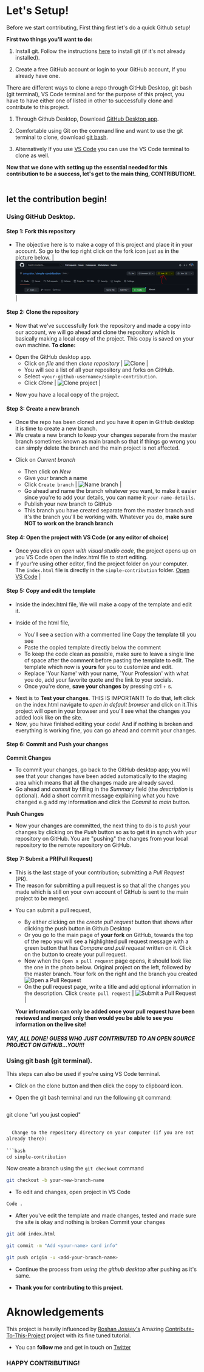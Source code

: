 # Let's Setup!

Before we start contributing, First thing first let's do a quick Github setup!

**First two things you'll want to do:**
1. Install git. Follow the instructions [here](https://git-scm.com/book/en/v2/Getting-Started-Installing-Git) to install git (if it's not already installed).

2. Create a free GitHub account or login to your GitHub account, If you already have one.

There are different ways to clone a repo through GitHub Desktop, git bash (git terminal), VS Code terminal and for the purpose of this project, you have to have either one of listed in other to successfully clone and contribute to this project.

1. Through Github Desktop, Download [GitHub Desktop app](https://desktop.github.com/).

2. Comfortable using Git on the command line and want to use the git terminal to clone, download [git bash](https://desktop.gitbash.com/).
   
3. Alternatively If you use [VS Code](https://code.visualstudio.com/ 'Visual Studio Code website') you can use the VS Code terminal to clone as well.
  
  
 **Now that we done with setting up the essential needed for this contribution to be a success, let's get to the main thing, CONTRIBUTION!.<br><br>**

## let the contribution begin!
 ### Using GitHub Desktop.
<h4>Step 1: Fork this repository</h4>

- The objective here is to make a copy of this project and place it in your account. So go to the top right click on the fork icon just as in the picture below.
| ![Fork](image/fork.PNG "click on 'Fork'") |

<h4>Step 2: Clone the repository</h4>

- Now that we've successfully fork the repository and made a copy into our account, we will go ahead and clone the repository which is basically making a local copy of the project. This copy is saved on your own machine.
**To clone:**

* Open the GitHub desktop app.
  * Click on _file_ and then _clone repository_ 
  | ![Clone](readme-only/clone.PNG 'click clone repository') |
  * You will see a list of all your repository and forks on GitHub.
  * Select `<your-github-username>/simple-contribution`.
  * Click _Clone_ 
  | ![Clone project](readme-only/clone-project.PNG 'click on <your-github-username>/simple-contribution') |

- Now you have a local copy of the project.

<h4>Step 3: Create a new branch</h4>

- Once the repo has been cloned and you have it open in GitHub desktop it is time to create a new branch.
- We create a new branch to keep your changes separate from the master branch sometimes known as main branch so that if things go wrong you can simply delete the branch and the main project is not affected.

* Click on _Current branch_
  * Then click on _New_
  * Give your branch a name
  * Click `Create branch`
  | ![Name branch](readme-only/branch-name.PNG 'Name your branch') |

  - Go ahead and name the branch whatever you want, to make it easier since you're to add your details, you can name it `your-name-details`.
  * Publish your new branch to GitHub

  - This branch you have created separate from the master branch and it's the branch you'll be working with. Whatever you do, **make sure NOT to work on the branch branch**

<h4>Step 4: Open the project with VS Code (or any editor of choice)</h4>

- Once you click on _open with visual studio code_, the project opens up on you VS Code open the index.html file to start editing.
- If your're using other editor, find the project folder on your computer. The `index.html` file is directly in the `simple-contribution` folder.
[Open VS Code](readme-only/vscode-open.PNG 'Open index.html in your text editor') |

<h4>Step 5: Copy and edit the template</h4>

- Inside the index.html file, We will make a copy of the template and edit it.

* Inside of the html file,
  * You'll see a section with a commented line <!-- THIS IS TEMPLATE TO COPY; COPY THIS TEMPLATE TO EDIT IN YOUR DETAILS --> Copy the template till you see <!-- END OF TEMPLATE -->
  * Paste the copied template directly below the comment <!-- PASTE THE COPIED TEMPLATE UNDER THIS LINE -->
  * To keep the code clean as possible, make sure to leave a single line of space after the comment before pasting the template to edit. The template which now is **yours** for you to customize and edit.
  * Replace 'Your Name' with your name, 'Your Profession' with what you do, add your favorite quote and the link to your socials.

  - Once you're done, **save your changes** by pressing ctrl + s.
- Next is to **Test your changes**. THIS IS IMPORTANT! To do that, left click on the index.html navigate to 
_open in default browser_ and click on it.This project will open in your browser and you'll see what the changes you added look like on the site. 
- Now, you have finished editing your code! And if nothing is broken and everything is working fine, you can go ahead and commit your changes.

<h4>Step 6: Commit and Push your changes</h4>

**Commit Changes**
- To commit your changes, go back to the GitHub desktop app; you will see that your changes have been added automatically to the staging area which means that all the changes made are already saved.
- Go ahead and _commit_ by filling in the _Summary_ field (the _description_ is optional). Add a short commit message explaining what you have changed e.g add my information and click the _Commit to main_ button.

**Push Changes**
- Now your changes are committed, the next thing to do is to _push_ your changes by clicking on the _Push_ button so as to get it in synch with your repository on GitHub. You are "pushing" the changes from your local repository to the remote repository on GitHub.
 
<h4>Step 7: Submit a PR(Pull Request)</h4>

- This is the last stage of your contribution; submitting a _Pull Request_ (PR).
- The reason for submitting a pull request is so that all the changes you made which is still on your own account of GitHub is sent to the main project to be merged.

* You can submit a pull request, 
  * By either clicking on the _create pull request_ button that shows after clicking the push button in Github Desktop
  * Or you go to the main page of **your fork** on GitHub, towards the top of the repo you will see a highlighted pull request message with a green button that has _Compare and pull request_ written on it. Click on the button to create your pull request.

  - Now when the `Open a pull request` page opens, it should look like the one in the photo below. Original project on the left, followed by the master branch. Your fork on the right and the branch you created 
  ![Open a Pull Request](readme-only/pull-request-branches.PNG 'You are requesting to merge your branch from your fork into the master branch of the original project')  
  - On the pull request page, write a title and add optional information in the description. Click `Create pull request`
  | ![Submit a Pull Request](readme-only/pull-request-open.PNG "Click the green button. Don't be scared!") |

  **Your information can only be added once your pull request have been reviewed and merged only then would you be able to see you information on the live site!**


##### YAY, ALL DONE! GUESS WHO JUST CONTRIBUTED TO AN OPEN SOURCE PROJECT ON GITHUB...YOU!!!

### Using git bash (git terminal).
This steps can also be used if you're using VS Code terminal.

- Click on the clone button and then click the copy to clipboard icon.

* Open the git bash terminal and run the following git command:
  ```bash
git clone "url you just copied"
```
  
  Change to the repository directory on your computer (if you are not already there):

```bash
cd simple-contribution
```

Now create a branch using the `git checkout` command

```bash
git checkout -b your-new-branch-name
```
- To edit and changes, open project in VS Code 

```bash
Code .
```

- After you've edit the template and made changes, tested and made sure the site is okay and nothing is broken
Commit your changes

```bash
git add index.html
```

```bash
git commit -m "Add <your-name> card info"
```

```bash
git push origin -u <add-your-branch-name>
```

- Continue the process from _using the github desktop_ after pushing as it's same.

- **Thank you for contributing to this project**.

# Aknowledgements

This project is heavily influenced by [Roshan Jossey's](https://github.com/Roshanjossey) Amazing [Contribute-To-This-Project](https://github.com/Roshanjossey/Contribute-To-This-Project) project with its fine tuned tutorial.

- You can **follow me** and get in touch on [Twitter](https://twitter.com/AlexStephanie10 '@AlexStephanie10')

### HAPPY CONTRIBUTING!